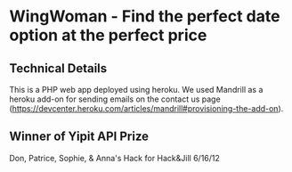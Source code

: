 # WingWoman - Find the perfect date option at the perfect price #

## Technical Details ##
This is a PHP web app deployed using heroku. We used Mandrill as a heroku add-on for sending emails on the contact us page (https://devcenter.heroku.com/articles/mandrill#provisioning-the-add-on). 

## Winner of Yipit API Prize ##
Don, Patrice, Sophie, & Anna's Hack for Hack&Jill 6/16/12
